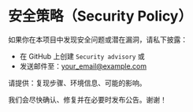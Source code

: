 # 安全策略（Security Policy）

如果你在本项目中发现安全问题或潜在漏洞，请私下披露：

- 在 GitHub 上创建 `Security advisory` 或
- 发送邮件至：your_email@example.com

请提供：复现步骤、环境信息、可能的影响。

我们会尽快确认、修复并在必要时发布公告。谢谢！
